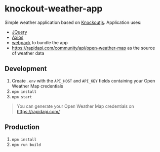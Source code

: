 # knockout-weather-app

Simple weather application based on [Knockoutjs](https://knockoutjs.com/). 
Application uses:
  - [JQuery](https://jquery.com/)
  - [Axios](https://github.com/axios/axios)
  - [webpack](http://webpack.js.org) to bundle the app
  - https://rapidapi.com/community/api/open-weather-map as the source of weather data

## Development
1. Create `.env` with the `API_HOST` and `API_KEY` fields containing your Open Weather Map credentials
2. `npm install`
3. `npm start`

> You can generate your Open Weather Map credentials on https://rapidapi.com/

## Production
1. `npm install`
2. `npm run build`
